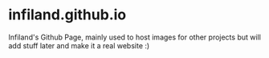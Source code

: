 # infiland.github.io
 Infiland's Github Page, mainly used to host images for other projects but will add stuff later and make it a real website :)
